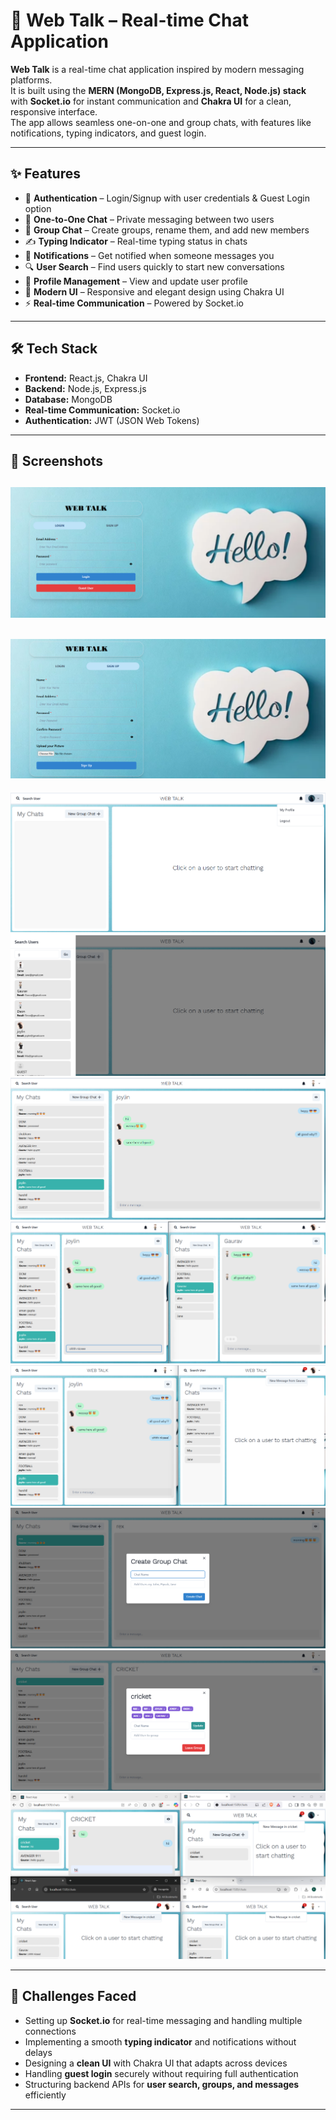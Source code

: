 # 💬 Web Talk – Real-time Chat Application

**Web Talk** is a real-time chat application inspired by modern messaging platforms.  
It is built using the **MERN (MongoDB, Express.js, React, Node.js) stack** with **Socket.io** for instant communication and **Chakra UI** for a clean, responsive interface.  
The app allows seamless one-on-one and group chats, with features like notifications, typing indicators, and guest login.  

---

## ✨ Features
- 🔑 **Authentication** – Login/Signup with user credentials & Guest Login option  
- 💬 **One-to-One Chat** – Private messaging between two users  
- 👥 **Group Chat** – Create groups, rename them, and add new members  
- ✍️ **Typing Indicator** – Real-time typing status in chats  
- 🔔 **Notifications** – Get notified when someone messages you  
- 🔍 **User Search** – Find users quickly to start new conversations  
- 🙍 **Profile Management** – View and update user profile  
- 🎨 **Modern UI** – Responsive and elegant design using Chakra UI  
- ⚡ **Real-time Communication** – Powered by Socket.io  

---

## 🛠 Tech Stack
- **Frontend:** React.js, Chakra UI  
- **Backend:** Node.js, Express.js  
- **Database:** MongoDB  
- **Real-time Communication:** Socket.io  
- **Authentication:** JWT (JSON Web Tokens)  

---

## 📸 Screenshots

![image alt](https://github.com/gaurav152003/chatapp/blob/e53cef53f3ab7d9e4eb4497d9edbbcead24b0f7e/Screenshot%202025-05-20%20001823.png)
---
![image alt](https://github.com/gaurav152003/chatapp/blob/240a2cf34dc1f96cf8cafd1da6b179f0d5a11e8e/Screenshot%202025-05-20%20001834.png)
---
![image alt](https://github.com/gaurav152003/chatapp/blob/983f6bc5552d902606186e2db47a267e09ddf077/Screenshot%202025-05-20%20002347.png)
![image alt](https://github.com/gaurav152003/chatapp/blob/3b2d2f8d72b2c7d1de46323775b361c2009453aa/Screenshot%202025-05-20%20002423.png)
![image alt](https://github.com/gaurav152003/chatapp/blob/cea0ae8dd7bbc5d58c36176e84ac6bb8045c67d9/Screenshot%202025-05-20%20003949.png)
![image alt](https://github.com/gaurav152003/chatapp/blob/8a08c4641f19b12d439d8df08ee44e9bbfd7b4ab/Screenshot%202025-05-20%20004218.png)
![image alt](https://github.com/gaurav152003/chatapp/blob/6b7b5cda2db1b777635a85b92eddacaa6af7a2c4/Screenshot%202025-05-20%20004305.png)
![image alt](https://github.com/gaurav152003/chatapp/blob/eecc72d2cf8b94732cec29e44c7b3473956ba7f7/Screenshot%202025-05-20%20004420.png)
![image alt](https://github.com/gaurav152003/chatapp/blob/993c2b165e0f380f92a89be41308aaaae2b170ce/Screenshot%202025-05-20%20004628.png)
![image alt](https://github.com/gaurav152003/chatapp/blob/dbb31cd4ae197de155c8789ce761fd42343d86eb/Screenshot%202025-05-20%20005354.png)

---
## 🧩 Challenges Faced
- Setting up **Socket.io** for real-time messaging and handling multiple connections  
- Implementing a smooth **typing indicator** and notifications without delays  
- Designing a **clean UI** with Chakra UI that adapts across devices  
- Handling **guest login** securely without requiring full authentication  
- Structuring backend APIs for **user search, groups, and messages** efficiently  

---

